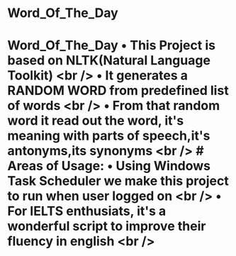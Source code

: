 # Word_Of_The_Day
# Word_Of_The_Day   • This Project is based on NLTK(Natural Language Toolkit) &lt;br />   • It generates a RANDOM WORD from predefined list of words &lt;br />   • From that random word it read out the word, it's meaning with parts of speech,it's antonyms,its synonyms &lt;br /> # Areas of Usage:   • Using Windows Task Scheduler we make this project to run when user logged on &lt;br />   • For IELTS enthusiats, it's a wonderful script to improve their fluency in english &lt;br />
